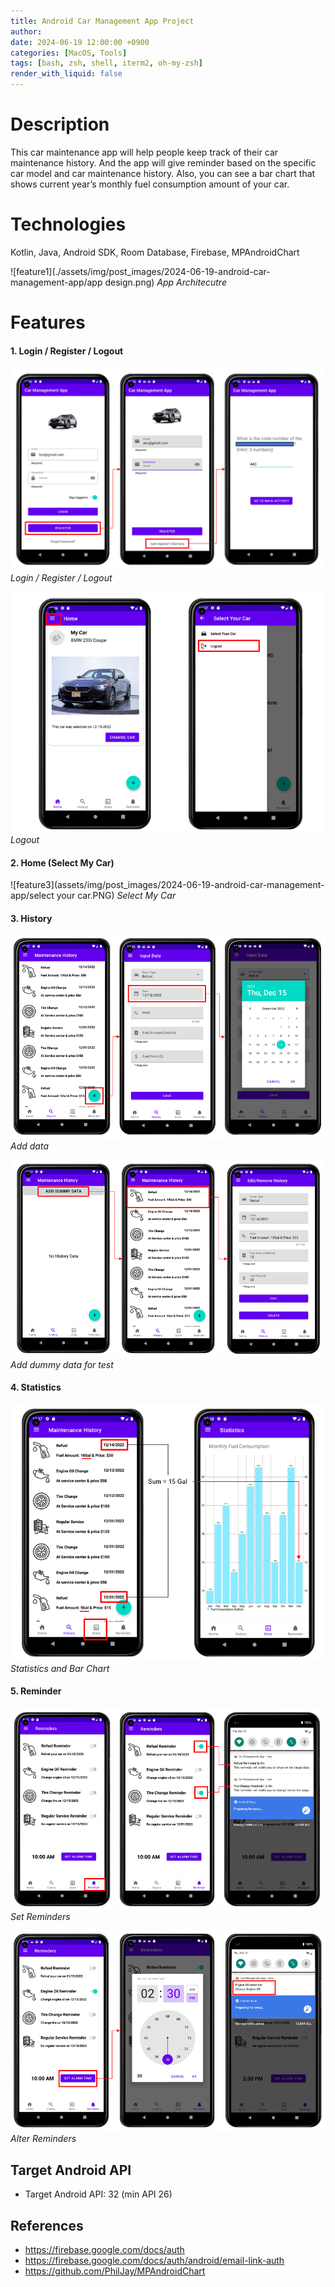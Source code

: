 ```yaml
---
title: Android Car Management App Project
author: 
date: 2024-06-19 12:00:00 +0900
categories: [MacOS, Tools]
tags: [bash, zsh, shell, iterm2, oh-my-zsh]
render_with_liquid: false
---
```


# Description

This car maintenance app will help people keep track of their car maintenance history. And the app will give reminder based on the specific car model and car maintenance history. Also, you can see a bar chart that shows current year’s monthly fuel consumption amount of your car.

# Technologies
Kotlin, Java, Android SDK, Room Database, Firebase, MPAndroidChart

![feature1](./assets/img/post_images/2024-06-19-android-car-management-app/app design.png)
_App Architecutre_

# Features

#### 1. Login / Register / Logout

![feature1](assets/img/post_images/2024-06-19-android-car-management-app/login_register.png)
_Login / Register / Logout_

![feature2](assets/img/post_images/2024-06-19-android-car-management-app/logout.PNG)
_Logout_

#### 2. Home (Select My Car)

![feature3](assets/img/post_images/2024-06-19-android-car-management-app/select your car.PNG)
_Select My Car_

#### 3. History

![feature5](assets/img/post_images/2024-06-19-android-car-management-app/input.PNG)
_Add data_

![feature4](assets/img/post_images/2024-06-19-android-car-management-app/history.PNG)
_Add dummy data for test_


#### 4. Statistics

![feature6](assets/img/post_images/2024-06-19-android-car-management-app/stat.PNG)
_Statistics and Bar Chart_

#### 5. Reminder

![feature7](assets/img/post_images/2024-06-19-android-car-management-app/reminder1.PNG)
_Set Reminders_

![feature8](assets/img/post_images/2024-06-19-android-car-management-app/reminder2.PNG)
_Alter Reminders_

## Target Android API
-	Target Android API: 32 (min API 26)

## References
-	https://firebase.google.com/docs/auth
-	https://firebase.google.com/docs/auth/android/email-link-auth
-	https://github.com/PhilJay/MPAndroidChart